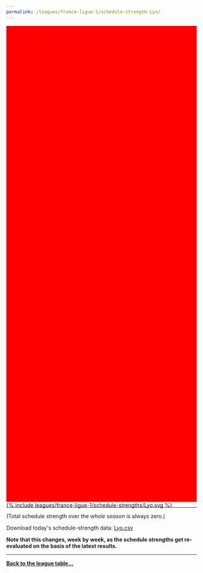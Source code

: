 ```yaml
---
permalink: /leagues/france-ligue-1/schedule-strength-Lyo/
---
```


<style>
.svg-wrap {
    background-color:red;
    height:0;
    padding-top:250%; /* 350px/550px */
    position: relative;
}

svg {
    background-color: white;
    height: 100%;
    display:block;
    width: 100%;
    position: absolute;
    top:0;
    left:0;
}
</style>


<div class="svg-wrap">
{% include leagues/france-ligue-1/schedule-strengths/Lyo.svg %}
</div>

-----

(Total schedule strength over the *whole season* is always zero.)


Download today's schedule-strength data: [Lyo.csv](/assets/leagues/france-ligue-1/2019/schedule-strengths/Lyo.csv)

**Note that this changes, week by week, as the schedule strengths get re-evaluated on the
basis of the latest results.**

-----

[**Back to the league table...**](/leagues/france-ligue-1)


